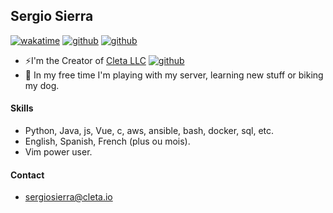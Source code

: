 ## Sergio Sierra

[![wakatime](https://wakatime.com/badge/user/1e0e8b49-a94f-431f-8ca2-93081dfb4c8b.svg)](https://wakatime.com/@1e0e8b49-a94f-431f-8ca2-93081dfb4c8b)
[![github](https://img.shields.io/github/followers/sdmunozsierra?style=social)](https://img.shields.io/github/followers/sdmunozsierra?style=social)
[![github](https://img.shields.io/github/stars/sdmunozsierra?style=social)](https://img.shields.io/github/stars/sdmunozsierraz?style=social)

- ⚡I'm the Creator of [Cleta LLC]() [![github](https://img.shields.io/github/stars/cleta-llc?label=Cleta)](https://img.shields.io/github/stars/cleta-llc?label=Cleta)
- 🌱 In my free time I'm playing with my server, learning new stuff or biking my dog.

#### Skills

- Python, Java, js, Vue, c, aws, ansible, bash, docker, sql, etc.
- English, Spanish, French (plus ou mois).
- Vim power user.

#### Contact

- sergiosierra@cleta.io
